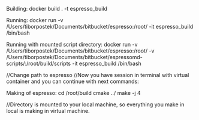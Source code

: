 Building:
docker build . -t espresso_build

Running:
docker run -v /Users/tiborpostek/Documents/bitbucket/espresso:/root/ -it espresso_build /bin/bash


Running with mounted script directory:
docker run -v /Users/tiborpostek/Documents/bitbucket/espresso:/root/ -v /Users/tiborpostek/Documents/bitbucket/espressomd-scripts/:/root/build/scripts -it espresso_build /bin/bash



//Change path to espresso
//Now you have session in terminal with virtual container and you can continue with next commands:

Making of espresso:
cd /root/build
cmake ../
make -j 4

//Directory is mounted to your local machine, so everything you make in local is making in virtual machine.
